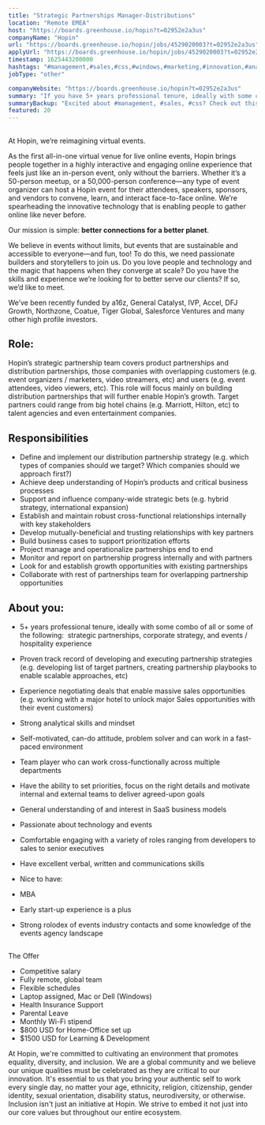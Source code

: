 ```yaml
---
title: "Strategic Partnerships Manager-Distributions"
location: "Remote EMEA"
host: "https://boards.greenhouse.io/hopin?t=02952e2a3us"
companyName: "Hopin"
url: "https://boards.greenhouse.io/hopin/jobs/4529020003?t=02952e2a3us"
applyUrl: "https://boards.greenhouse.io/hopin/jobs/4529020003?t=02952e2a3us#app"
timestamp: 1625443200000
hashtags: "#management,#sales,#css,#windows,#marketing,#innovation,#analysis,#rest,#office,#communication"
jobType: "other"

companyWebsite: "https://boards.greenhouse.io/hopin?t=02952e2a3us"
summary: "If you have 5+ years professional tenure, ideally with some combo of all or some of the following, consider applying to Hopin's job post for a new strategic partnerships manager-distributions."
summaryBackup: "Excited about #management, #sales, #css? Check out this job post!"
featured: 20
---
```


## 

At Hopin, we’re reimagining virtual events.

As the first all-in-one virtual venue for live online events, Hopin brings people together in a highly interactive and engaging online experience that feels just like an in-person event, only without the barriers. Whether it’s a 50-person meetup, or a 50,000-person conference—any type of event organizer can host a Hopin event for their attendees, speakers, sponsors, and vendors to convene, learn, and interact face-to-face online. We’re spearheading the innovative technology that is enabling people to gather online like never before.

Our mission is simple: **better connections for a better planet**. 

We believe in events without limits, but events that are sustainable and accessible to everyone—and fun, too! To do this, we need passionate builders and storytellers to join us. Do you love people and technology and the magic that happens when they converge at scale? Do you have the skills and experience we’re looking for to better serve our clients? If so, we’d like to meet.

We’ve been recently funded by a16z, General Catalyst, IVP, Accel, DFJ Growth, Northzone, Coatue, Tiger Global, Salesforce Ventures and many other high profile investors.

## Role:

Hopin’s strategic partnership team covers product partnerships and distribution partnerships, those companies with overlapping customers (e.g. event organizers / marketers, video streamers, etc) and users (e.g. event attendees, video viewers, etc). This role will focus mainly on building distribution partnerships that will further enable Hopin’s growth. Target partners could range from big hotel chains (e.g. Marriott, Hilton, etc) to talent agencies and even entertainment companies. 

## Responsibilities

*   Define and implement our distribution partnership strategy (e.g. which types of companies should we target? Which companies should we approach first?)
*   Achieve deep understanding of Hopin’s products and critical business processes
*   Support and influence company-wide strategic bets (e.g. hybrid strategy, international expansion)
*   Establish and maintain robust cross-functional relationships internally with key stakeholders
*   Develop mutually-beneficial and trusting relationships with key partners
*   Build business cases to support prioritization efforts
*   Project manage and operationalize partnerships end to end
*   Monitor and report on partnership progress internally and with partners
*   Look for and establish growth opportunities with existing partnerships
*   Collaborate with rest of partnerships team for overlapping partnership opportunities

## About you:

*   5+ years professional tenure, ideally with some combo of all or some of the following:  strategic partnerships, corporate strategy, and events / hospitality experience
*   Proven track record of developing and executing partnership strategies (e.g. developing list of target partners, creating partnership playbooks to enable scalable approaches, etc)
*   Experience negotiating deals that enable massive sales opportunities (e.g. working with a major hotel to unlock major Sales opportunities with their event customers)
*   Strong analytical skills and mindset
*   Self-motivated, can-do attitude, problem solver and can work in a fast-paced environment
*   Team player who can work cross-functionally across multiple departments
*   Have the ability to set priorities, focus on the right details and motivate internal and external teams to deliver agreed-upon goals
*   General understanding of and interest in SaaS business models
*   Passionate about technology and events
*   Comfortable engaging with a variety of roles ranging from developers to sales to senior executives
*   Have excellent verbal, written and communications skills
*   Nice to have:

*   MBA
*   Early start-up experience is a plus
*   Strong rolodex of events industry contacts and some knowledge of the events agency landscape

## 

The Offer

*   Competitive salary
*   Fully remote, global team
*   Flexible schedules
*   Laptop assigned, Mac or Dell (Windows)
*   Health Insurance Support
*   Parental Leave
*   Monthly Wi-Fi stipend
*   $800 USD for Home-Office set up
*   $1500 USD for Learning & Development

At Hopin, we're committed to cultivating an environment that promotes equality, diversity, and inclusion. We are a global community and we believe our unique qualities must be celebrated as they are critical to our innovation. It's essential to us that you bring your authentic self to work every single day, no matter your age, ethnicity, religion, citizenship, gender identity, sexual orientation, disability status, neurodiversity, or otherwise. Inclusion isn't just an initiative at Hopin. We strive to embed it not just into our core values but throughout our entire ecosystem.
